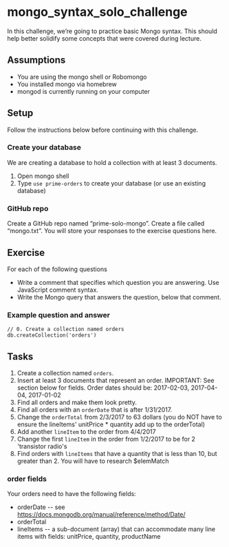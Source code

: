 # mongo_syntax_solo_challenge
In this challenge, we’re going to practice basic Mongo syntax. This should help better solidify some concepts that were covered during lecture.

## Assumptions
* You are using the mongo shell or Robomongo
* You installed mongo via homebrew
* mongod is currently running on your computer

## Setup
Follow the instructions below before continuing with this challenge.

### Create your database
We are creating a database to hold a collection with at least 3 documents.

1. Open mongo shell
2. Type `use prime-orders` to create your database (or use an existing database)

### GitHub repo
Create a GitHub repo named “prime-solo-mongo”.
Create a file called “mongo.txt”. You will store your responses to the exercise questions here.

## Exercise
For each of the following questions

* Write a comment that specifies which question you are answering. Use JavaScript comment syntax.
* Write the Mongo query that answers the question, below that comment.

### Example question and answer
```
// 0. Create a collection named orders
db.createCollection('orders')
```

## Tasks
1. Create a collection named `orders`.
2. Insert at least 3 documents that represent an order. IMPORTANT: See section below for fields. Order dates should be: 2017-02-03, 2017-04-04, 2017-01-02
3. Find all orders and make them look pretty.
4. Find all orders with an `orderDate` that is after 1/31/2017.
5. Change the `orderTotal` from 2/3/2017 to 63 dollars (you do NOT have to ensure the lineItems' unitPrice * quantity add up to the orderTotal)
6. Add another `lineItem` to the order from 4/4/2017
7. Change the first `lineItem` in the order from 1/2/2017 to be for 2 'transistor radio's
8. Find orders with `lineItems` that have a quantity that is less than 10, but greater than 2. You will have to research $elemMatch

### order fields
Your orders need to have the following fields:

* orderDate -- see https://docs.mongodb.org/manual/reference/method/Date/
* orderTotal
* lineItems -- a sub-document (array) that can accommodate many line items with fields: unitPrice, quantity, productName